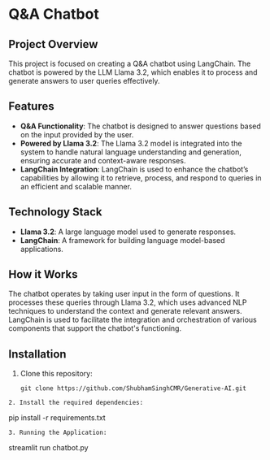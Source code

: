 # Q&A Chatbot

## Project Overview
This project is focused on creating a Q&A chatbot using LangChain. The chatbot is powered by the LLM Llama 3.2, which enables it to process and generate answers to user queries effectively.

## Features
- **Q&A Functionality**: The chatbot is designed to answer questions based on the input provided by the user.
- **Powered by Llama 3.2**: The Llama 3.2 model is integrated into the system to handle natural language understanding and generation, ensuring accurate and context-aware responses.
- **LangChain Integration**: LangChain is used to enhance the chatbot’s capabilities by allowing it to retrieve, process, and respond to queries in an efficient and scalable manner.

## Technology Stack
- **Llama 3.2**: A large language model used to generate responses.
- **LangChain**: A framework for building language model-based applications.

## How it Works
The chatbot operates by taking user input in the form of questions. It processes these queries through Llama 3.2, which uses advanced NLP techniques to understand the context and generate relevant answers. LangChain is used to facilitate the integration and orchestration of various components that support the chatbot's functioning.

## Installation

1. Clone this repository:
   ```
   git clone https://github.com/ShubhamSinghCMR/Generative-AI.git
  ```
2. Install the required dependencies:
  ```
  pip install -r requirements.txt
  ```
3. Running the Application:
  ```
  streamlit run chatbot.py    
  ```